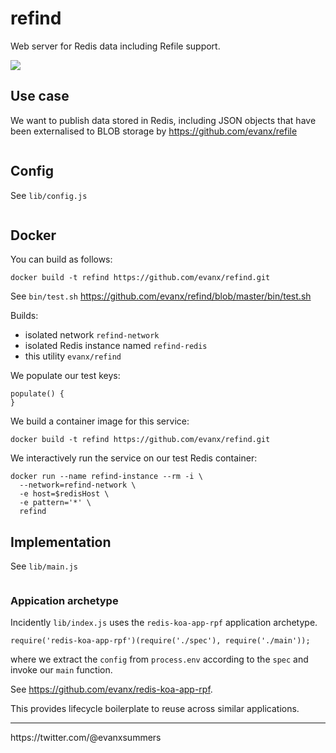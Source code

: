 # refind

Web server for Redis data including Refile support.

<img src="https://raw.githubusercontent.com/evanx/refind/master/docs/readme/main2.png"/>

## Use case

We want to publish data stored in Redis, including JSON objects that have been externalised to BLOB storage by
https://github.com/evanx/refile

```
```

## Config

See `lib/config.js`
```javascript
```

## Docker

You can build as follows:
```shell
docker build -t refind https://github.com/evanx/refind.git
```

See `bin/test.sh` https://github.com/evanx/refind/blob/master/bin/test.sh

Builds:
- isolated network `refind-network`
- isolated Redis instance named `refind-redis`
- this utility `evanx/refind`

We populate our test keys:
```
populate() {
}
```

We build a container image for this service:
```
docker build -t refind https://github.com/evanx/refind.git
```

We interactively run the service on our test Redis container:
```
docker run --name refind-instance --rm -i \
  --network=refind-network \
  -e host=$redisHost \
  -e pattern='*' \
  refind
```

## Implementation

See `lib/main.js`

```javascript
```

### Appication archetype

Incidently `lib/index.js` uses the `redis-koa-app-rpf` application archetype.
```
require('redis-koa-app-rpf')(require('./spec'), require('./main'));
```
where we extract the `config` from `process.env` according to the `spec` and invoke our `main` function.

See https://github.com/evanx/redis-koa-app-rpf.

This provides lifecycle boilerplate to reuse across similar applications.

<hr>
https://twitter.com/@evanxsummers
